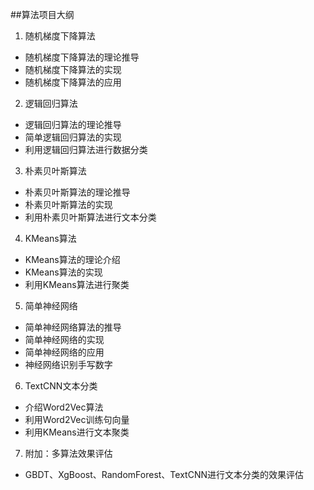 ##算法项目大纲

1. 随机梯度下降算法
* 随机梯度下降算法的理论推导
* 随机梯度下降算法的实现
* 随机梯度下降算法的应用

2. 逻辑回归算法
  * 逻辑回归算法的理论推导
  * 简单逻辑回归算法的实现
  * 利用逻辑回归算法进行数据分类

3. 朴素贝叶斯算法
  * 朴素贝叶斯算法的理论推导
  * 朴素贝叶斯算法的实现
  * 利用朴素贝叶斯算法进行文本分类

4. KMeans算法
  * KMeans算法的理论介绍
  * KMeans算法的实现
  * 利用KMeans算法进行聚类

5. 简单神经网络
  * 简单神经网络算法的推导
  * 简单神经网络的实现
  * 简单神经网络的应用
  * 神经网络识别手写数字

6. TextCNN文本分类
  * 介绍Word2Vec算法
  * 利用Word2Vec训练句向量
  * 利用KMeans进行文本聚类


7. 附加：多算法效果评估
* GBDT、XgBoost、RandomForest、TextCNN进行文本分类的效果评估